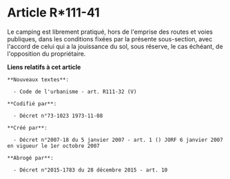 # Article R*111-41

Le camping est librement pratiqué, hors de l'emprise des routes et voies publiques, dans les conditions fixées par la
présente sous-section, avec l'accord de celui qui a la jouissance du sol, sous réserve, le cas échéant, de l'opposition du
propriétaire.

**Liens relatifs à cet article**

	**Nouveaux textes**:

	  - Code de l'urbanisme - art. R111-32 (V)

	**Codifié par**:

	  - Décret n°73-1023 1973-11-08

	**Créé par**:

	  - Décret n°2007-18 du 5 janvier 2007 - art. 1 () JORF 6 janvier 2007 en vigueur le 1er octobre 2007

	**Abrogé par**:

	  - Décret n°2015-1783 du 28 décembre 2015 - art. 10
